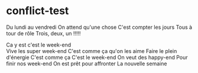 # conflict-test
Du lundi au vendredi
On attend qu'une chose
C'est compter les jours
Tous à tour de rôle
Trois, deux, un !!!!!

Ca y est c'est le week-end  
Vive les super week-end
C'est comme ça qu'on les aime
Faire le plein d'énergie
C'est comme ça
C'est le week-end
On veut des happy-end
Pour finir nos week-end
On est prêt pour affronter
La nouvelle semaine
